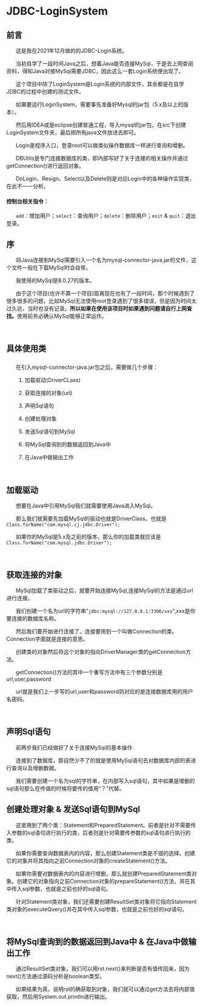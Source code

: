 <h1 >JDBC-LoginSystem</h1>
<h2 >前言</h2>
	<div style="text-indent: 25px">
<p >这是我在2021年12月做的的JDBC-Login系统。</p>
<p>当初自学了一段时间Java之后，想着Java能否连接MySql，于是去上网查阅资料，得知Java对接MySql需要JDBC，因此这么一套Login系统便出现了。</p>
<p>这个项目中除了LoginSystem是Login系统的内部文件，其余都是在自学JDBC的过程中创建的测试文件。</p>
<p>如果要运行LoginSystem，需要事先准备好Mysql的jar包（5.x及以上的版本）。</p>
<p>然后用IDEA或是eclipse创建普通工程，导入mysql的jar包，在src下创建LoginSystem文件夹，最后把所有java文件放进去即可。</p>
<p>Login是程序入口，登录root可以做类似操作数据库一样进行查询和增删。</p>
<p>DBUtils是专门连接数据库的类，即内部写好了关于连接的相关操作并通过getConnection()进行返回对象。</p>
<p>DoLogin、Resign、Select以及Delete则是对应Login中的各种操作实现类，在此不一一分析。</p>
	</div>
<h4 >控制台相关指令：</h4>
<p style="text-indent:25px"><code>add</code>：增加用户；<code>select</code>：查询用户；<code>delete</code>：删除用户；<code>exit</code> &amp; <code>quit</code>：退出登录。</p>
<h2 >序</h2>
	<div style="text-indent: 25px">
<p>将Java连接到MySql需要引入一个名为mysql-connector-java.jar的文件，这个文件一般在下载MySql时会自带。</p>
<p>我使用的MySql是8.0.27的版本。</p>
<p>由于这个项目(也许不算一个项目)距离现在也有了一段时间，那个时候遇到了很多很多的问题，比如MySql无法使用root登录遇到了很多错误，但是因为时间太过久远，当时也没有记录。<strong>所以如果在使用该项目时如果遇到问题请自行上网查找。</strong>使用前务必确认MySql能够正常运作。</p>
<p>&nbsp;</p>
	</div>
<h2 >具体使用类</h2>
<div style="margin: 25px">
<p>在引入mysql-connector-java.jar包之后，需要做几个步骤：</p>
<ol>
<li><p>加载驱动(DriverCLass)</p>
</li>
<li><p>获取连接的对象(url)</p>
</li>
<li><p>声明Sql语句</p>
</li>
<li><p>创建处理对象</p>
</li>
<li><p>发送Sql语句到MySql</p>
</li>
<li><p>将MySql查询到的数据返回到Java中</p>
</li>
<li><p>在Java中做输出工作</p>
<p>&nbsp;</p>
</li>

</ol>
	</div>
<h2 >加载驱动</h2>
	<div style="text-indent: 25px">
<p>想要在Java中引用MySql我们就需要使用Java进入MySql。</p>
<p>那么我们就需要先加载MySql的驱动也就是DriverClass。也就是<code>Class.forName(&quot;com.mysql.cj.jdbc.Driver&quot;);</code></p>
<p>如果你的MySql是5.x及之前的版本，那么你的加载类就应该是<code>Class.forName(&quot;com.mysql.jdbc.Driver&quot;);</code></p>
<p>&nbsp;</p>
		</div>
<h2 >获取连接的对象</h2>
	<div style="text-indent: 25px">
<p>MySql加载了类驱动之后，就要开始连接MySql,连接MySql的方法是通过url进行连接。</p>
<p>我们创建一个名为url的字符串&quot;<code>jdbc:mysql://127.0.0.1:3306/xxx</code>&quot;,xxx是你要连接的数据库名称。</p>
<p>然后我们要开始进行连接了。连接要用到一个叫做Connection的类。Connection字面就是连接的意思。</p>
<p>创建类的对象然后将这个对象的指向DriverManager类的getConnection方法。</p>
<p>getConnection()方法的其中一个重写方法中有三个参数分别是url,user,password</p>
<p>url就是我们上一步写的url,user和password则对应的是连接数据库用的用户名密码。</p>
<p>&nbsp;</p>
		</div>
<h2 >声明Sql语句</h2>
	<div style="text-indent: 25px">
<p>前两步我们已经做好了关于连接MySql的基本操作</p>
<p>连接到了数据库，那自然少不了的就是使用MySql语句去对数据库内部的表进行查询以及增删数据。</p>
<p>我们需要创建一个名为sql的字符串，在内部写入sql语句，其中如果是增删的sql语句那么在传值的时候将要传的值用“？”代替。</p>
		</div>
<h2 >创建处理对象 &amp; 发送Sql语句到MySql</h2>
	<div style="text-indent: 25px">
<p>这里用到了两个类：Statement和PreparedStatement。前者是针对不需要传入参数的sql语句进行执行的类，后者则是针对需要传参数的sql语句进行执行的类。</p>
<p>如果你需要查询数据表内的内容，那么创建Statement类是不错的选择。创建它的对象并将其指向之前Connection对象的createStatement()方法。</p>
<p>如果你需要对数据表内的内容进行增删，那么就创建PreparedStatement类对象。创建它的对象指向之前Connection对象的prepareStatement()方法，并在其中传入sql参数，也就是之前也好的sql语句。</p>
<p>针对Statement类对象，我们还需要创建ResultSet类对象将它指向Statement类对象的executeQuery()并在其中传入sql参数，也就是之前也好的sql语句。</p>
<p>&nbsp;</p>
	</div>
<h2 >将MySql查询到的数据返回到Java中 &amp; 在Java中做输出工作</h2>
	<div style="text-indent: 25px">
<p>通过ResultSet类对象，我们可以用rst.next()来判断是否有值传回来，因为next()方法通过源码分析是boolean类型。</p>
<p>如果结果为真，说明rst的确获取到对象，我们就可以通过get方法去将内部值获取，然后用System.out.println进行输出。</p>
<p>&nbsp;</p>
